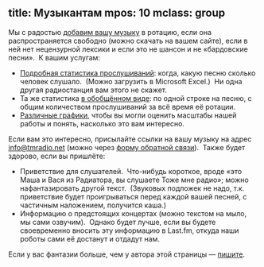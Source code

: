 title: Музыкантам
mpos: 10
mclass: group
---
Мы с радостью [добавим вашу музыку][add] в ротацию, если она распространяется
свободно (можно скачать на вашем сайте), если в ней нет нецензурной лексики и
если это не шансон и не «бардовские песни».  К вашим услугам:

- [Подробная статистика прослушиваний][fstat]: когда, какую песню сколько
  человек слушало.  (Можно загрузить в Microsoft Excel.)  Ни одна другая
  радиостанция вам этого не скажет.
- Та же статистика [в обобщённом виде][sstat]: по одной строке на песню, с общим
  количеством прослушиваний за всё время её ротации.
- [Различные графики][graphs], чтобы вы могли оценить масштабы нашей работы и
  понять, насколько это вам интересно.

Если вам это интересно, присылайте ссылки на вашу музыку на адрес
info@tmradio.net (можно через [форму обратной связи][feedback]).  Также будет
здорово, если вы пришлёте:

- Приветствие для слушателей.  Что-нибудь короткое, вроде «это Маша и Вася из
  Радиатора, вы слушаете Тоже мне радио»; можно нафантазировать другой текст. 
  (Звуковых подложек не надо, т.к. приветствие будет проигрываться перед каждой
  вашей песней, с частичным наложением, получится каша.)
- Информацию о предстоящих концертах (можно текстом на мыло, мы сами озвучим). 
  Однако будет лучше, если вы будете своевременно вносить эту информацию в
  Last.fm, откуда наши роботы сами её достанут и отдадут нам.

Если у вас фантазии больше, чем у автора этой страницы — [пишите][feedback].

[add]: /music/add/
[fstat]: http://files.tmradio.net/listeners/listeners.csv
[sstat]: http://files.tmradio.net/listeners/totals.csv
[graphs]: /graph.html
[feedback]: /feedback/
